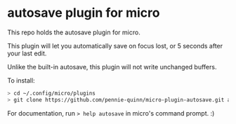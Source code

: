 # autosave plugin for micro

This repo holds the autosave plugin for micro.

This plugin will let you automatically save on focus lost,
or 5 seconds after your last edit.

Unlike the built-in autosave, this plugin will not write
unchanged buffers.

To install:

```bash
> cd ~/.config/micro/plugins
> git clone https://github.com/pennie-quinn/micro-plugin-autosave.git autosave
```

For documentation, run `> help autosave` in micro's
command prompt. :)
